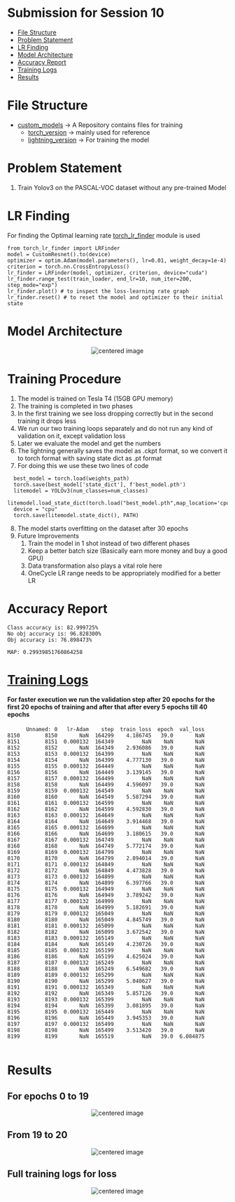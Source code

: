 # Submission for Session 10
- [File Structure](#File-Structure)
- [Problem Statement](#Problem-Statement)
- [LR Finding](#LR-Finding)
- [Model Architecture](#Model-Architecture)
- [Accuracy Report](#Accuracy-Report)
- [Training Logs](#Training-Logs)
- [Results](#Results)

# File Structure 
* [custom_models](https://github.com/deepanshudashora/custom_models) -> A Repository contains files for training
    * [torch_version](https://github.com/deepanshudashora/ERAV1/tree/master/session13/torch_version) -> mainly used for reference 
    * [lightning_version](https://github.com/deepanshudashora/ERAV1/tree/master/session13/lightning_version) -> For training the model

# Problem Statement
1. Train Yolov3 on the PASCAL-VOC dataset without any pre-trained Model

# LR Finding 

For finding the Optimal learning rate [torch_lr_finder](https://github.com/davidtvs/pytorch-lr-finder) module is used

```
from torch_lr_finder import LRFinder
model = CustomResnet().to(device)
optimizer = optim.Adam(model.parameters(), lr=0.01, weight_decay=1e-4)
criterion = torch.nn.CrossEntropyLoss()
lr_finder = LRFinder(model, optimizer, criterion, device="cuda")
lr_finder.range_test(train_loader, end_lr=10, num_iter=200, step_mode="exp")
lr_finder.plot() # to inspect the loss-learning rate graph
lr_finder.reset() # to reset the model and optimizer to their initial state
```

# Model Architecture

<p align="center">
    <img src="images/architecture.png" alt="centered image" />
</p>

# Training Procedure

1. The model is trained on Tesla T4 (15GB GPU memory)
2. The training is completed in two phases
3. In the first training we see loss dropping correctly but in the second training it drops less
4. We run our two training loops separately and do not run any kind of validation on it, except validation loss
5. Later we evaluate the model and get the numbers
6. The lightning generally saves the model as .ckpt format, so we convert it to torch format with saving state dict as .pt format
7. For doing this we use these two lines of code

```
  best_model = torch.load(weights_path)
  torch.save(best_model['state_dict'], f'best_model.pth')
  litemodel = YOLOv3(num_classes=num_classes)
  litemodel.load_state_dict(torch.load("best_model.pth",map_location='cpu'))
  device = "cpu"
  torch.save(litemodel.state_dict(), PATH)
```
   

8. The model starts overfitting on the dataset after 30 epochs
9. Future Improvements
     1. Train the model in 1 shot instead of two different phases
     2. Keep a better batch size (Basically earn more money and buy a good GPU)
     3. Data transformation also plays a vital role here
     4. OneCycle LR range needs to be appropriately modified for a better LR

# Accuracy Report

```
Class accuracy is: 82.999725%
No obj accuracy is: 96.828300%
Obj accuracy is: 76.898473%

MAP: 0.29939851760864258

```

# [Training Logs](https://github.com/deepanshudashora/ERAV1/blob/master/session13/lightning_version/merged_logs.csv)

#### For faster execution we run the validation step after 20 epochs for the first 20 epochs of training and after that after every 5 epochs till 40 epochs

```
      Unnamed: 0   lr-Adam    step  train_loss  epoch  val_loss
8150        8150       NaN  164299    4.186745   39.0       NaN
8151        8151  0.000132  164349         NaN    NaN       NaN
8152        8152       NaN  164349    2.936086   39.0       NaN
8153        8153  0.000132  164399         NaN    NaN       NaN
8154        8154       NaN  164399    4.777130   39.0       NaN
8155        8155  0.000132  164449         NaN    NaN       NaN
8156        8156       NaN  164449    3.139145   39.0       NaN
8157        8157  0.000132  164499         NaN    NaN       NaN
8158        8158       NaN  164499    4.596097   39.0       NaN
8159        8159  0.000132  164549         NaN    NaN       NaN
8160        8160       NaN  164549    5.587294   39.0       NaN
8161        8161  0.000132  164599         NaN    NaN       NaN
8162        8162       NaN  164599    4.592830   39.0       NaN
8163        8163  0.000132  164649         NaN    NaN       NaN
8164        8164       NaN  164649    3.914468   39.0       NaN
8165        8165  0.000132  164699         NaN    NaN       NaN
8166        8166       NaN  164699    3.180615   39.0       NaN
8167        8167  0.000132  164749         NaN    NaN       NaN
8168        8168       NaN  164749    5.772174   39.0       NaN
8169        8169  0.000132  164799         NaN    NaN       NaN
8170        8170       NaN  164799    2.894014   39.0       NaN
8171        8171  0.000132  164849         NaN    NaN       NaN
8172        8172       NaN  164849    4.473828   39.0       NaN
8173        8173  0.000132  164899         NaN    NaN       NaN
8174        8174       NaN  164899    6.397766   39.0       NaN
8175        8175  0.000132  164949         NaN    NaN       NaN
8176        8176       NaN  164949    3.789242   39.0       NaN
8177        8177  0.000132  164999         NaN    NaN       NaN
8178        8178       NaN  164999    5.182691   39.0       NaN
8179        8179  0.000132  165049         NaN    NaN       NaN
8180        8180       NaN  165049    4.845749   39.0       NaN
8181        8181  0.000132  165099         NaN    NaN       NaN
8182        8182       NaN  165099    3.672542   39.0       NaN
8183        8183  0.000132  165149         NaN    NaN       NaN
8184        8184       NaN  165149    4.230726   39.0       NaN
8185        8185  0.000132  165199         NaN    NaN       NaN
8186        8186       NaN  165199    4.625024   39.0       NaN
8187        8187  0.000132  165249         NaN    NaN       NaN
8188        8188       NaN  165249    6.549682   39.0       NaN
8189        8189  0.000132  165299         NaN    NaN       NaN
8190        8190       NaN  165299    5.040627   39.0       NaN
8191        8191  0.000132  165349         NaN    NaN       NaN
8192        8192       NaN  165349    5.857126   39.0       NaN
8193        8193  0.000132  165399         NaN    NaN       NaN
8194        8194       NaN  165399    3.081895   39.0       NaN
8195        8195  0.000132  165449         NaN    NaN       NaN
8196        8196       NaN  165449    3.945353   39.0       NaN
8197        8197  0.000132  165499         NaN    NaN       NaN
8198        8198       NaN  165499    3.513420   39.0       NaN
8199        8199       NaN  165519         NaN   39.0  6.084875


```

# Results

## For epochs 0 to 19

<p align="center">
    <img src="images/train_logs_1.png" alt="centered image" />
</p>

## From 19 to 20

<p align="center">
    <img src="images/train_logs_2.png" alt="centered image" />
</p>

## Full training logs for loss

<p align="center">
    <img src="images/full_training.png" alt="centered image" />
</p>

